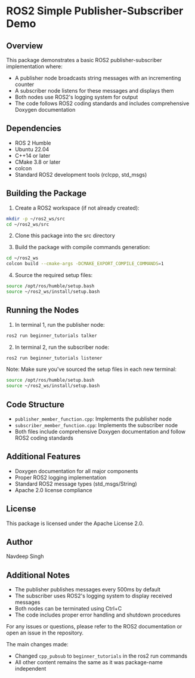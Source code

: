 # ROS2 Simple Publisher-Subscriber Demo

## Overview
This package demonstrates a basic ROS2 publisher-subscriber implementation where:
- A publisher node broadcasts string messages with an incrementing counter
- A subscriber node listens for these messages and displays them
- Both nodes use ROS2's logging system for output
- The code follows ROS2 coding standards and includes comprehensive Doxygen documentation

## Dependencies
- ROS 2 Humble
- Ubuntu 22.04
- C++14 or later
- CMake 3.8 or later
- colcon
- Standard ROS2 development tools (rclcpp, std_msgs)

## Building the Package

1. Create a ROS2 workspace (if not already created):
```bash
mkdir -p ~/ros2_ws/src
cd ~/ros2_ws/src
```

2. Clone this package into the src directory

3. Build the package with compile commands generation:
```bash
cd ~/ros2_ws
colcon build --cmake-args -DCMAKE_EXPORT_COMPILE_COMMANDS=1
```

4. Source the required setup files:
```bash
source /opt/ros/humble/setup.bash
source ~/ros2_ws/install/setup.bash
```

## Running the Nodes

1. In terminal 1, run the publisher node:
```bash
ros2 run beginner_tutorials talker
```

2. In terminal 2, run the subscriber node:
```bash
ros2 run beginner_tutorials listener
```

Note: Make sure you've sourced the setup files in each new terminal:
```bash
source /opt/ros/humble/setup.bash
source ~/ros2_ws/install/setup.bash
```

## Code Structure
- `publisher_member_function.cpp`: Implements the publisher node
- `subscriber_member_function.cpp`: Implements the subscriber node
- Both files include comprehensive Doxygen documentation and follow ROS2 coding standards

## Additional Features
- Doxygen documentation for all major components
- Proper ROS2 logging implementation
- Standard ROS2 message types (std_msgs/String)
- Apache 2.0 license compliance

## License
This package is licensed under the Apache License 2.0.

## Author
Navdeep Singh

## Additional Notes
- The publisher publishes messages every 500ms by default
- The subscriber uses ROS2's logging system to display received messages
- Both nodes can be terminated using Ctrl+C
- The code includes proper error handling and shutdown procedures

For any issues or questions, please refer to the ROS2 documentation or open an issue in the repository.


The main changes made:
- Changed `cpp_pubsub` to `beginner_tutorials` in the ros2 run commands
- All other content remains the same as it was package-name independent
